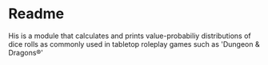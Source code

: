 # Readme

His is a module that calculates and prints value-probabiliy distributions of dice rolls as commonly used in tabletop roleplay games such as 'Dungeon & Dragons®'
